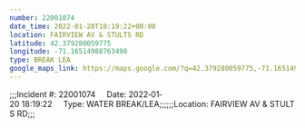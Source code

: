 ```yaml
---
number: 22001074
date_time: 2022-01-20T18:19:22+00:00
location: FAIRVIEW AV & STULTS RD
latitude: 42.379280059775
longitude: -71.16514988763498
type: BREAK LEA
google_maps_link: https://maps.google.com/?q=42.379280059775,-71.16514988763498
---
```


;;;Incident #: 22001074     Date: 2022‐01‐20 18:19:22     Type: WATER BREAK/LEA;;;;;;Location: FAIRVIEW AV & STULTS RD;;;
